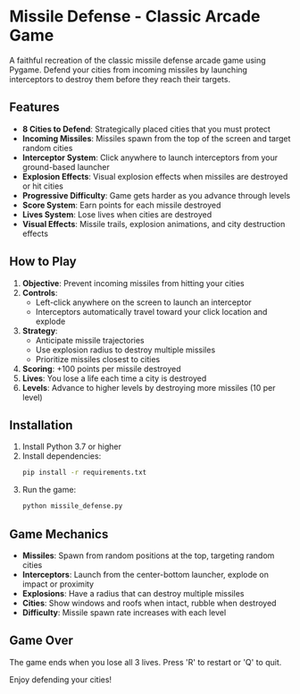 # Missile Defense - Classic Arcade Game

A faithful recreation of the classic missile defense arcade game using Pygame. Defend your cities from incoming missiles by launching interceptors to destroy them before they reach their targets.

## Features

- **8 Cities to Defend**: Strategically placed cities that you must protect
- **Incoming Missiles**: Missiles spawn from the top of the screen and target random cities
- **Interceptor System**: Click anywhere to launch interceptors from your ground-based launcher
- **Explosion Effects**: Visual explosion effects when missiles are destroyed or hit cities
- **Progressive Difficulty**: Game gets harder as you advance through levels
- **Score System**: Earn points for each missile destroyed
- **Lives System**: Lose lives when cities are destroyed
- **Visual Effects**: Missile trails, explosion animations, and city destruction effects

## How to Play

1. **Objective**: Prevent incoming missiles from hitting your cities
2. **Controls**: 
   - Left-click anywhere on the screen to launch an interceptor
   - Interceptors automatically travel toward your click location and explode
3. **Strategy**: 
   - Anticipate missile trajectories
   - Use explosion radius to destroy multiple missiles
   - Prioritize missiles closest to cities
4. **Scoring**: +100 points per missile destroyed
5. **Lives**: You lose a life each time a city is destroyed
6. **Levels**: Advance to higher levels by destroying more missiles (10 per level)

## Installation

1. Install Python 3.7 or higher
2. Install dependencies:
   ```bash
   pip install -r requirements.txt
   ```
3. Run the game:
   ```bash
   python missile_defense.py
   ```

## Game Mechanics

- **Missiles**: Spawn from random positions at the top, targeting random cities
- **Interceptors**: Launch from the center-bottom launcher, explode on impact or proximity
- **Explosions**: Have a radius that can destroy multiple missiles
- **Cities**: Show windows and roofs when intact, rubble when destroyed
- **Difficulty**: Missile spawn rate increases with each level

## Game Over

The game ends when you lose all 3 lives. Press 'R' to restart or 'Q' to quit.

Enjoy defending your cities! 